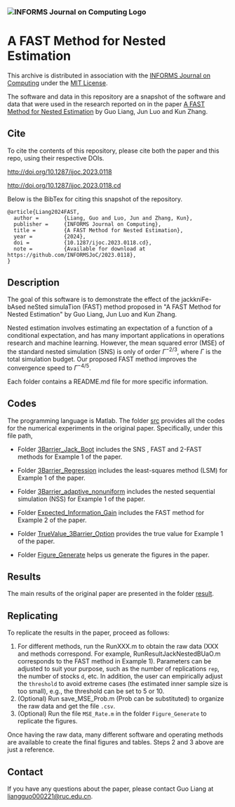 ### ![INFORMS Journal on Computing Logo](https://INFORMSJoC.github.io/logos/INFORMS_Journal_on_Computing_Header.jpg)

# A FAST Method for Nested Estimation

This archive is distributed in association with the [INFORMS Journal on
Computing](https://pubsonline.informs.org/journal/ijoc) under the [MIT License](LICENSE).

The software and data in this repository are a snapshot of the software and data that were used in the research reported on in the paper [A FAST Method for Nested Estimation](https://doi.org/10.1287/ijoc.2023.0118) by Guo Liang, Jun Luo and Kun Zhang.

## Cite

To cite the contents of this repository, please cite both the paper and this repo, using their respective DOIs.

http://doi.org/10.1287/ijoc.2023.0118

http://doi.org/10.1287/ijoc.2023.0118.cd

Below is the BibTex for citing this snapshot of the repository.

```
@article{Liang2024FAST,
  author =        {Liang, Guo and Luo, Jun and Zhang, Kun},
  publisher =     {INFORMS Journal on Computing},
  title =         {A FAST Method for Nested Estimation},
  year =          {2024},
  doi =           {10.1287/ijoc.2023.0118.cd},
  note =          {Available for download at https://github.com/INFORMSJoC/2023.0118},
}  
```

## Description

The goal of this software is to demonstrate the effect of the jackkniFe-bAsed neSted simulaTion (FAST) method proposed in "A FAST Method for Nested Estimation" by Guo Liang, Jun Luo and Kun Zhang. 



Nested estimation involves estimating an expectation of a function of a conditional expectation, and has many important applications in operations research and machine learning. However, the mean squared error (MSE) of the standard nested simulation (SNS) is only of order $\Gamma^{-2/3}$, where $\Gamma$ is the total simulation budget. Our proposed FAST method improves the convergence speed to $\Gamma^{-4/5}$. 



Each folder contains a README.md file for more specific information.

## Codes

The programming language is Matlab. The folder [src](https://github.com/LiangGuoRUC/2023.0118/tree/main/src) provides all the codes for the numerical experiments in the original paper. Specifically, under this file path,

- Folder [3Barrier_Jack_Boot](https://github.com/LiangGuoRUC/2023.0118/tree/main/src/3Barrier_Jack_Boot) includes the SNS , FAST and 2-FAST methods for Example 1 of the paper.

- Folder [3Barrier_Regression](https://github.com/LiangGuoRUC/2023.0118/tree/main/src/3Barrier_Regression) includes the least-squares method (LSM) for Example 1 of the paper.

- Folder [3Barrier_adaptive_nonuniform](https://github.com/LiangGuoRUC/2023.0118/tree/main/src/3Barrier_adaptive_nonuniform) includes the nested sequential simulation (NSS) for Example 1 of the paper.

- Folder [Expected_Information_Gain](https://github.com/LiangGuoRUC/2023.0118/tree/main/src/Expected_Information_Gain) includes the FAST method for Example 2 of the paper.

- Folder [TrueValue_3Barrier_Option](https://github.com/LiangGuoRUC/2023.0118/tree/main/src/TureValue_3Barrier_Option) provides the true value for Example 1 of the paper.

- Folder [Figure_Generate](https://github.com/LiangGuoRUC/2023.0118/tree/main/src/Figure_Generate) helps us generate the figures in the paper.


## Results

The main results of the original paper are presented in the folder [result](https://github.com/LiangGuoRUC/2023.0118/tree/main/result).

## Replicating

To replicate the results in the paper, proceed as follows: 

1. For different methods, run the RunXXX.m to obtain the raw data (XXX and methods correspond. For example, RunResultJackNestedBUaO.m corresponds to the FAST method in Example 1). Parameters can be adjusted to suit your purpose, such as the number of replications `rep`, the number of stocks `d`, etc. In addition, the user can empirically adjust the `threshold` to avoid extreme cases (the estimated inner sample size is too small), e.g., the threshold can be set to 5 or 10.
2. (Optional) Run save_MSE_Prob.m (Prob can be substituted) to organize the raw data and get the file `.csv`.
3. (Optional) Run the file `MSE_Rate.m` in the folder `Figure_Generate` to replicate the figures.

Once having the raw data, many different software and operating methods are available to create the final figures and tables. Steps 2 and 3 above are just a reference.

## Contact

If you have any questions about the paper, please contact Guo Liang at liangguo000221@ruc.edu.cn.

